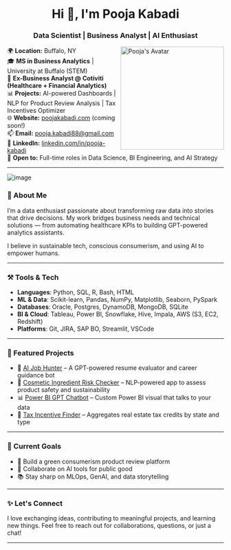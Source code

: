 <h1 align="center">Hi 👋, I'm Pooja Kabadi</h1>
<h3 align="center">Data Scientist | Business Analyst | AI Enthusiast</h3>

<img align="right" alt="Pooja's Avatar" width="240" src="https://avatars.githubusercontent.com/u/your-github-id-here" />

🌍  **Location:** Buffalo, NY  
🎓  **MS in Business Analytics** | University at Buffalo (STEM)  
🏢  **Ex-Business Analyst @ Cotiviti (Healthcare + Financial Analytics)**  
📊  **Projects:** AI-powered Dashboards | NLP for Product Review Analysis | Tax Incentives Optimizer  
🌐  **Website:** [poojakabadi.com](https://poojakabadi.com) (coming soon!)  
📫  **Email:** pooja.kabadi88@gmail.com  
🔗  **LinkedIn:** [linkedin.com/in/pooja-kabadi](https://linkedin.com/in/pooja-kabadi)  
💼  **Open to:** Full-time roles in Data Science, BI Engineering, and AI Strategy  

---

![image](https://github.com/user-attachments/assets/1b5860ea-dbb6-4450-a404-8d4d68ba55b0)


### 🧠 About Me

I’m a data enthusiast passionate about transforming raw data into stories that drive decisions. My work bridges business needs and technical solutions — from automating healthcare KPIs to building GPT-powered analytics assistants.

I believe in sustainable tech, conscious consumerism, and using AI to empower humans.

---

### ⚒️ Tools & Tech

- **Languages**: Python, SQL, R, Bash, HTML  
- **ML & Data**: Scikit-learn, Pandas, NumPy, Matplotlib, Seaborn, PySpark  
- **Databases**: Oracle, Postgres, DynamoDB, MongoDB, SQLite  
- **BI & Cloud**: Tableau, Power BI, Snowflake, Hive, Impala, AWS (S3, EC2, Redshift)  
- **Platforms**: Git, JIRA, SAP BO, Streamlit, VSCode  

---

### 🚀 Featured Projects

- 💬 [AI Job Hunter](https://github.com/poojakabadi/ai-job-hunter) – A GPT-powered resume evaluator and career guidance bot  
- 🧴 [Cosmetic Ingredient Risk Checker](https://github.com/poojakabadi/ingredient-risk-streamlit) – NLP-powered app to assess product safety and sustainability  
- 📊 [Power BI GPT Chatbot](https://github.com/poojakabadi/powerbi-gpt-chat-visual) – Custom Power BI visual that talks to your data  
- 💸 [Tax Incentive Finder](https://github.com/poojakabadi/tax-credit-optimizer) – Aggregates real estate tax credits by state and type  

---

### 🎯 Current Goals

- 🌟 Build a green consumerism product review platform  
- 🤝 Collaborate on AI tools for public good  
- 📚 Stay sharp on MLOps, GenAI, and data storytelling  

---

### ✨ Let's Connect

I love exchanging ideas, contributing to meaningful projects, and learning new things. Feel free to reach out for collaborations, questions, or just a chat!

---
